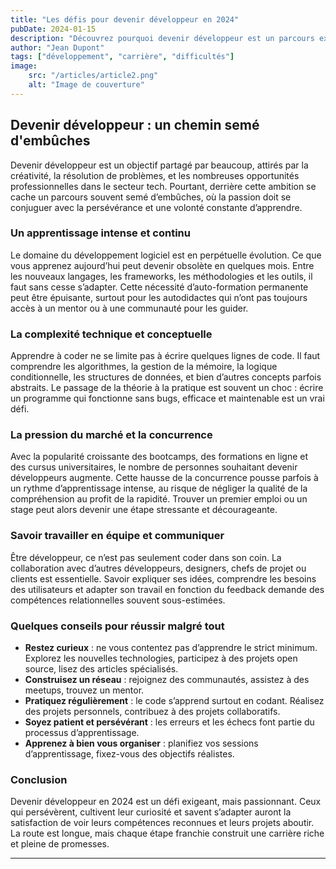 ```yaml
---
title: "Les défis pour devenir développeur en 2024"
pubDate: 2024-01-15
description: "Découvrez pourquoi devenir développeur est un parcours exigeant et les obstacles que rencontrent les aspirants développeurs."
author: "Jean Dupont"
tags: ["développement", "carrière", "difficultés"]
image: 
    src: "/articles/article2.png"
    alt: "Image de couverture"
---
```


## Devenir développeur : un chemin semé d'embûches

Devenir développeur est un objectif partagé par beaucoup, attirés par la créativité, la résolution de problèmes, et les nombreuses opportunités professionnelles dans le secteur tech. Pourtant, derrière cette ambition se cache un parcours souvent semé d’embûches, où la passion doit se conjuguer avec la persévérance et une volonté constante d’apprendre.

### Un apprentissage intense et continu

Le domaine du développement logiciel est en perpétuelle évolution. Ce que vous apprenez aujourd’hui peut devenir obsolète en quelques mois. Entre les nouveaux langages, les frameworks, les méthodologies et les outils, il faut sans cesse s’adapter. Cette nécessité d’auto-formation permanente peut être épuisante, surtout pour les autodidactes qui n’ont pas toujours accès à un mentor ou à une communauté pour les guider.

### La complexité technique et conceptuelle

Apprendre à coder ne se limite pas à écrire quelques lignes de code. Il faut comprendre les algorithmes, la gestion de la mémoire, la logique conditionnelle, les structures de données, et bien d’autres concepts parfois abstraits. Le passage de la théorie à la pratique est souvent un choc : écrire un programme qui fonctionne sans bugs, efficace et maintenable est un vrai défi.

### La pression du marché et la concurrence

Avec la popularité croissante des bootcamps, des formations en ligne et des cursus universitaires, le nombre de personnes souhaitant devenir développeurs augmente. Cette hausse de la concurrence pousse parfois à un rythme d’apprentissage intense, au risque de négliger la qualité de la compréhension au profit de la rapidité. Trouver un premier emploi ou un stage peut alors devenir une étape stressante et décourageante.

### Savoir travailler en équipe et communiquer

Être développeur, ce n’est pas seulement coder dans son coin. La collaboration avec d’autres développeurs, designers, chefs de projet ou clients est essentielle. Savoir expliquer ses idées, comprendre les besoins des utilisateurs et adapter son travail en fonction du feedback demande des compétences relationnelles souvent sous-estimées.

### Quelques conseils pour réussir malgré tout

- **Restez curieux** : ne vous contentez pas d’apprendre le strict minimum. Explorez les nouvelles technologies, participez à des projets open source, lisez des articles spécialisés.
- **Construisez un réseau** : rejoignez des communautés, assistez à des meetups, trouvez un mentor.
- **Pratiquez régulièrement** : le code s’apprend surtout en codant. Réalisez des projets personnels, contribuez à des projets collaboratifs.
- **Soyez patient et persévérant** : les erreurs et les échecs font partie du processus d’apprentissage.
- **Apprenez à bien vous organiser** : planifiez vos sessions d’apprentissage, fixez-vous des objectifs réalistes.

### Conclusion

Devenir développeur en 2024 est un défi exigeant, mais passionnant. Ceux qui persévèrent, cultivent leur curiosité et savent s’adapter auront la satisfaction de voir leurs compétences reconnues et leurs projets aboutir. La route est longue, mais chaque étape franchie construit une carrière riche et pleine de promesses.

---
